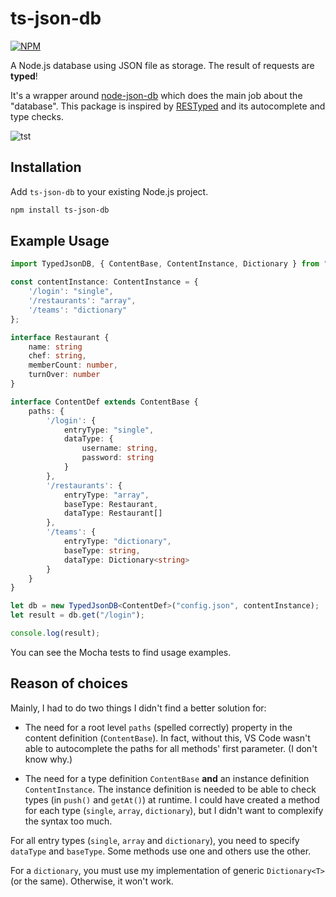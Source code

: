 # ts-json-db

[![NPM](https://nodei.co/npm/ts-json-db.png?downloads=true&stars=true)](https://nodei.co/npm/ts-json-db/)

A Node.js database using JSON file as storage. The result of requests are **typed**!

It's a wrapper around [node-json-db](https://github.com/Belphemur/node-json-db) which does the main job about the "database". This package is inspired by [RESTyped](https://github.com/rawrmaan/restyped) and its autocomplete and type checks.

![tst](https://i.imgur.com/kj5F2uS.gif)

## Installation
Add `ts-json-db` to your existing Node.js project.
```bash
npm install ts-json-db
```

## Example Usage

```typescript
import TypedJsonDB, { ContentBase, ContentInstance, Dictionary } from "ts-json-db";

const contentInstance: ContentInstance = {
    '/login': "single",
    '/restaurants': "array",
    '/teams': "dictionary"
};

interface Restaurant {
    name: string
    chef: string,
    memberCount: number,
    turnOver: number
}

interface ContentDef extends ContentBase {
    paths: {
        '/login': {
            entryType: "single",
            dataType: {
                username: string,
                password: string
            }
        },
        '/restaurants': {
            entryType: "array",
            baseType: Restaurant,
            dataType: Restaurant[]
        },
        '/teams': {
            entryType: "dictionary",
            baseType: string,
            dataType: Dictionary<string>
        }
    }
}

let db = new TypedJsonDB<ContentDef>("config.json", contentInstance);
let result = db.get("/login");

console.log(result);
```

You can see the Mocha tests to find usage examples.

## Reason of choices

Mainly, I had to do two things I didn't find a better solution for:

- The need for a root level `paths` (spelled correctly) property in the content definition (`ContentBase`). In fact, without this, VS Code wasn't able to autocomplete the paths for all methods' first parameter. (I don't know why.)

- The need for a type definition `ContentBase` **and** an instance definition `ContentInstance`. The instance definition is needed to be able to check types (in `push()` and `getAt()`) at runtime. I could have created a method for each type (`single`, `array`, `dictionary`), but I didn't want to complexify the syntax too much.

For all entry types (`single`, `array` and `dictionary`), you need to specify `dataType` and `baseType`. Some methods use one and others use the other.

For a `dictionary`, you must use my implementation of generic `Dictionary<T>` (or the same). Otherwise, it won't work.